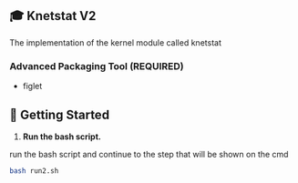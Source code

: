 ## 🎓 Knetstat V2

The implementation of the kernel module called knetstat

### Advanced Packaging Tool (REQUIRED)

- figlet

## 🚀 Getting Started

1. **Run the bash script.**

run the bash script and continue to the step that will be shown on the cmd

```sh
bash run2.sh
```
